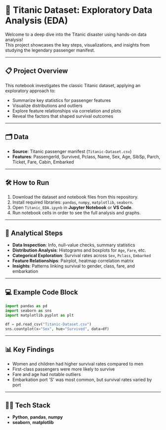 # 🚢 Titanic Dataset: Exploratory Data Analysis (EDA)

Welcome to a deep dive into the Titanic disaster using hands-on data analysis!  
This project showcases the key steps, visualizations, and insights from studying the legendary passenger manifest.

---

## 📋 Project Overview
This notebook investigates the classic Titanic dataset, applying an exploratory approach to:

- Summarize key statistics for passenger features  
- Visualize distributions and outliers  
- Explore feature relationships via correlation and plots  
- Reveal the factors that shaped survival outcomes  

---

## 🗂 Data
- **Source**: Titanic passenger manifest (`Titanic-Dataset.csv`)  
- **Features**: PassengerId, Survived, Pclass, Name, Sex, Age, SibSp, Parch, Ticket, Fare, Cabin, Embarked  

---

## 🛠 How to Run
1. Download the dataset and notebook files from this repository.  
2. Install required libraries: `pandas`, `numpy`, `matplotlib`, `seaborn`.  
3. Open `Titanic_EDA.ipynb` in **Jupyter Notebook** or **VS Code**.  
4. Run notebook cells in order to see the full analysis and graphs.  

---

## 🔬 Analytical Steps
- **Data Inspection**: Info, null-value checks, summary statistics  
- **Distribution Analysis**: Histograms and boxplots for `Age`, `Fare`, etc.  
- **Categorical Exploration**: Survival rates across `Sex`, `Pclass`, `Embarked`  
- **Feature Relationships**: Pairplot, heatmap correlation matrix  
- **Insights**: Patterns linking survival to gender, class, fare, and embarkation  

---

## 💻 Example Code Block
```python
import pandas as pd
import seaborn as sns
import matplotlib.pyplot as plt

df = pd.read_csv("Titanic-Dataset.csv")
sns.countplot(x="Sex", hue="Survived", data=df)
```
---
## 📊 Key Findings
- Women and children had higher survival rates compared to men  
- First-class passengers were more likely to survive  
- Fare and age had notable outliers  
- Embarkation port 'S' was most common, but survival rates varied by port  

---
## 👩‍💻 Tech Stack
- **Python**, **pandas**, **numpy**  
- **seaborn**, **matplotlib**  
